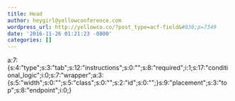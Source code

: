 ```yaml
---
title: Head
author: heygirl@yellowconference.com
wordpress_url: http://yellowco.co/?post_type=acf-field&#038;p=7349
date: '2016-11-26 01:21:23 -0800'
categories: []
---
```

<p>a:7:{s:4:"type";s:3:"tab";s:12:"instructions";s:0:"";s:8:"required";i:1;s:17:"conditional_logic";i:0;s:7:"wrapper";a:3:{s:5:"width";s:0:"";s:5:"class";s:0:"";s:2:"id";s:0:"";}s:9:"placement";s:3:"top";s:8:"endpoint";i:0;}</p>
